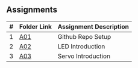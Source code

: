 ##  Assignments

|   #   | Folder Link | Assignment Description |
| :---: | ----------- | ---------------------- |
|   1   | [A01](A01/)  | Github Repo Setup    |
|   2   | [A02](A02/) | LED Introduction   |
|   3   | [A03](A03/) | Servo Introduction   |
